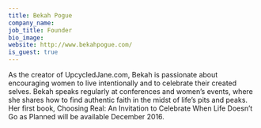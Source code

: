 ```yaml
---
title: Bekah Pogue
company_name:
job_title: Founder
bio_image:
website: http://www.bekahpogue.com/
is_guest: true
---
```


As the creator of UpcycledJane.com, Bekah is passionate about encouraging women to live intentionally and to celebrate their created selves. Bekah speaks regularly at conferences and women’s events, where she shares how to find authentic faith in the midst of life’s pits and peaks. Her first book, Choosing Real: An Invitation to Celebrate When Life Doesn’t Go as Planned will be available December 2016.
